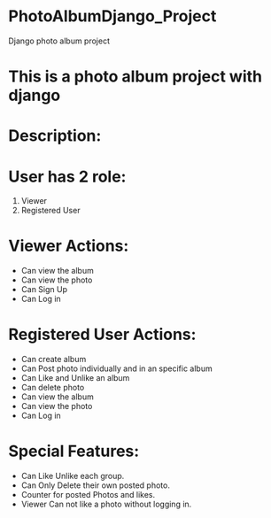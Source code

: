 # PhotoAlbumDjango_Project
Django photo album project

# This is a photo album project with django

# Description:

# User has 2 role:
1. Viewer 
2. Registered  User


# Viewer Actions:
- Can view the album
- Can view the photo
- Can Sign Up
- Can Log in



# Registered User Actions:
- Can create album
- Can Post photo individually and in an specific album
- Can Like and Unlike an album
- Can delete photo 
- Can view the album
- Can view the photo
- Can Log in

# Special Features:
- Can Like Unlike each group.
- Can Only Delete their own posted photo.
- Counter for posted Photos and likes. 
- Viewer Can not like a photo without logging in.
